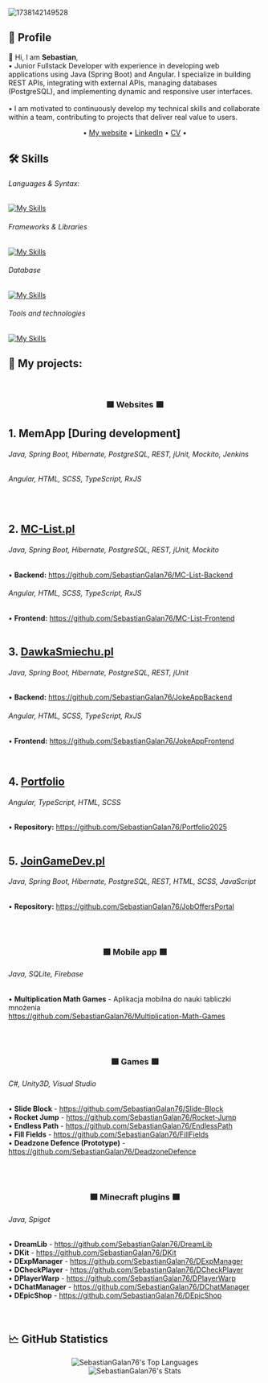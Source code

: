 ![1738142149528](https://github.com/user-attachments/assets/fde24a19-9486-4f60-9014-a53f954f5970)




<h2>🙋 Profile</h2>
👋 Hi, I am <b>Sebastian</b>,<br>
• Junior Fullstack Developer with experience in developing web applications using Java (Spring Boot) and Angular. I specialize in building REST APIs, integrating with external APIs, managing databases (PostgreSQL), and implementing dynamic and responsive user interfaces.
<br><br>
• I am motivated to continuously develop my technical skills and collaborate within a team, contributing to projects that deliver real value to users.

<div align="center">
  
• [My website](https://sgalan.pl/)
• [LinkedIn](https://www.linkedin.com/in/galan-sebastian/)
• [CV](https://www.sgalan.pl/cv/en/Sebastian%20Ga%C5%82an%20-%20CV.pdf)
•

</div>

<h2>🛠️ Skills</h2>

###### Languages & Syntax:

[![My Skills](https://skillicons.dev/icons?i=java,ts,js,cs,html,css,scss)](https://skillicons.dev) <br>

###### Frameworks & Libraries

[![My Skills](https://skillicons.dev/icons?i=spring,hibernate,angular)](https://skillicons.dev) <br>

###### Database

[![My Skills](https://skillicons.dev/icons?i=mysql,postgres,sqlite)](https://skillicons.dev) <br>

###### Tools and technologies

[![My Skills](https://skillicons.dev/icons?i=idea,vscode,postman,git,jenkins,maven,gradle,figma,androidstudio,visualstudio,unity)](https://skillicons.dev) <br>

<h2>🚀 My projects:</h2>

<br>
<div align="center">
  <h3>🟩 Websites 🟩</h3>
</div>
<h2>1. MemApp [During development]</h2>

###### Java, Spring Boot, Hibernate, PostgreSQL, REST, jUnit, Mockito, Jenkins
###### Angular, HTML, SCSS, TypeScript, RxJS
<br>

<h2>2. <a href="https://mc-list.pl/">MC-List.pl</a></h2>

###### Java, Spring Boot, Hibernate, PostgreSQL, REST, jUnit, Mockito
• <b>Backend:</b> https://github.com/SebastianGalan76/MC-List-Backend<br>

###### Angular, HTML, SCSS, TypeScript, RxJS
• <b>Frontend:</b> https://github.com/SebastianGalan76/MC-List-Frontend<br>
<br>

<h2>3. <a href="https://dawkasmiechu.pl/">DawkaSmiechu.pl</a></h2>

###### Java, Spring Boot, Hibernate, PostgreSQL, REST, jUnit
• <b>Backend:</b> https://github.com/SebastianGalan76/JokeAppBackend<br>

###### Angular, HTML, SCSS, TypeScript, RxJS
• <b>Frontend:</b> https://github.com/SebastianGalan76/JokeAppFrontend<br>

<br>
<h2>4. <a href="https://sgalan.pl/">Portfolio</a></h2>

###### Angular, TypeScript, HTML, SCSS
• <b>Repository:</b> https://github.com/SebastianGalan76/Portfolio2025<br>
<br>
<h2>5. <a href="https://joingamedev.pl/">JoinGameDev.pl</a></h2>

###### Java, Spring Boot, Hibernate, PostgreSQL, REST, HTML, SCSS, JavaScript
• <b>Repository:</b> https://github.com/SebastianGalan76/JobOffersPortal<br>

<br><br>
<div align="center">
  <h3>🟩 Mobile app 🟩</h3>
</div>

###### Java, SQLite, Firebase
• <b>Multiplication Math Games</b> - Aplikacja mobilna do nauki tabliczki mnożenia<br>
https://github.com/SebastianGalan76/Multiplication-Math-Games
<br>

<br><br>
<div align="center">
  <h3>🟩 Games 🟩</h3>
</div>

###### C#, Unity3D, Visual Studio
• <b>Slide Block</b> - https://github.com/SebastianGalan76/Slide-Block <br>
• <b>Rocket Jump</b> - https://github.com/SebastianGalan76/Rocket-Jump <br>
• <b>Endless Path</b> - https://github.com/SebastianGalan76/EndlessPath <br>
• <b>Fill Fields</b> - https://github.com/SebastianGalan76/FillFields <br>
• <b>Deadzone Defence (Prototype)</b> - https://github.com/SebastianGalan76/DeadzoneDefence
<br>

<br><br>
<div align="center">
  <h3>🟩 Minecraft plugins 🟩</h3>
</div>

###### Java, Spigot
• <b>DreamLib</b> - https://github.com/SebastianGalan76/DreamLib <br>
• <b>DKit</b> - https://github.com/SebastianGalan76/DKit <br>
• <b>DExpManager</b> - https://github.com/SebastianGalan76/DExpManager <br>
• <b>DCheckPlayer</b> - https://github.com/SebastianGalan76/DCheckPlayer <br>
• <b>DPlayerWarp</b> - https://github.com/SebastianGalan76/DPlayerWarp <br>
• <b>DChatManager</b> - https://github.com/SebastianGalan76/DChatManager <br>
• <b>DEpicShop</b> - https://github.com/SebastianGalan76/DEpicShop <br>
<br><br>

<h2>🗠 GitHub Statistics</h2>
<div align="center">

![SebastianGalan76's Top Languages](https://github-readme-stats.vercel.app/api/top-langs/?username=SebastianGalan76&theme=vue-dark&show_icons=true&hide_border=true&layout=compact) <br>
  ![SebastianGalan76's Stats](https://github-readme-stats.vercel.app/api?username=SebastianGalan76&theme=vue-dark&show_icons=true&hide_border=true&count_private=true) <br>

</div>
